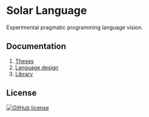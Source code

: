 # Solar Language
Experimental pragmatic programming language vision.

## Documentation
1. [Theses](docs/theses.md)
2. [Language design](docs/language-design.md)
3. [Library](docs/library.md)

## License
[![GitHub license](https://img.shields.io/badge/license-Apache%20License%202.0-blue.svg?style=flat)](http://www.apache.org/licenses/LICENSE-2.0)
